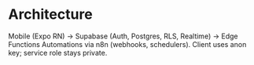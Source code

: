 # Architecture

Mobile (Expo RN) → Supabase (Auth, Postgres, RLS, Realtime) → Edge Functions
Automations via n8n (webhooks, schedulers). Client uses anon key; service role stays private.

